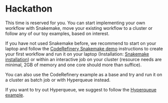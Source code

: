 # Hackathon

This time is reserved for you. You can start implementing your own workflow with Snakemake, move your existing workflow to a cluster or follow any of our toy examples, based on interest.

If you have not used Snakemake before, we recommend to start on your laptop and follow the [CodeRefinery Snakemake demo](https://coderefinery.github.io/reproducible-research/workflow-management/#a-demo) instructions to create your first workflow and run it on your laptop (Installation: [Snakemake installation](https://snakemake.readthedocs.io/en/stable/getting_started/installation.html)) or within an interactive job on your cluster (resource needs are minimal, 2GB of memory and one core should more than suffice). 

You can also use the CodeRefinery example as a base and try and run it on a cluster as batch job or with Hyperqueue instead.

If you want to try out Hyperqueue, we suggest to follow the [Hyperqueue example](./Hyperqueue_example.md).